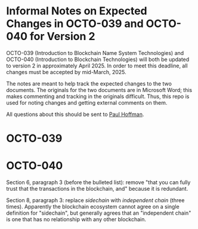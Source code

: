 # Informal Notes on Expected Changes in OCTO-039 and OCTO-040 for Version 2

OCTO-039 (Introduction to Blockchain Name System Technologies) and OCTO-040 (Introduction to Blockchain Technologies) will both be updated to version 2 in approximately April 2025.
In order to meet this deadline, all changes must be accepted by mid-March, 2025.

The notes are meant to help track the expected changes to the two documents.
The originals for the two documents are in Microsoft Word; this makes commenting and tracking in the originals difficult.
Thus, this repo is used for noting changes and getting external comments on them.

All questions about this should be sent to [Paul Hoffman](paul.hoffman@icann.org).

# OCTO-039

# OCTO-040

Section 6, paragraph 3 (before the bulleted list): remove "that you can fully trust that the transactions in the blockchain, and" because it is redundant.

Section 8, paragraph 3: replace *sidechain* with *independent chain* (three times).
Apparently the blockchain ecosystem cannot agree on a single definition for "sidechain", but generally agrees that an "independent chain" is one that has no relationship with any other blockchain.

